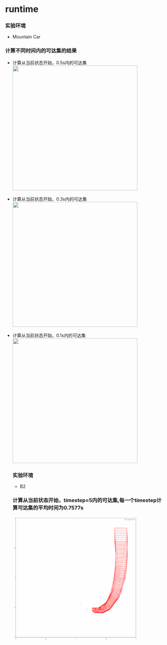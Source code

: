 # runtime
### 实验环境
- Mountain Car
### 计算不同时间内的可达集的结果
- 计算从当前状态开始，0.5s内的可达集<br>
  <img src="https://github.com/axaiII/runtime/blob/main/0.5%E7%A7%92.gif" style='width: 400px; height: 400px;'>
- 计算从当前状态开始，0.3s内的可达集<br>
  <img src="https://github.com/axaiII/runtime/blob/main/0.3%E7%A7%92.gif" style='width: 400px; height: 400px;'>
- 计算从当前状态开始，0.1s内的可达集<br>
  <img src="https://github.com/axaiII/runtime/blob/main/0.1%E7%A7%92.gif" style='width: 400px; height: 400px;'>

  ### 实验环境
  - B2
  ### 计算从当前状态开始，timestep=5内的可达集,每一个timestep计算可达集的平均时间为0.7577s<br>
    <img src="https://github.com/axaiII/runtime/blob/main/b2.gif" style='width: 400px; height: 400px;'>
